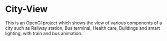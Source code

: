 # City-View
This is an OpenGl project which shows the view of various components of a city such as Railway station, Bus terminal, Health care, Buildings and smart lighting, with train and bus animation.
